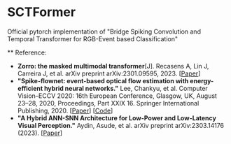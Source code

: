 # SCTFormer
Official pytorch implementation of "Bridge Spiking Convolution and Temporal Transformer for RGB-Event based Classification"



** Reference: 
* **Zorro: the masked multimodal transformer**[J]. Recasens A, Lin J, Carreira J, et al. arXiv preprint arXiv:2301.09595, 2023. [[Paper](https://arxiv.org/pdf/2301.09595.pdf)] 
* **"Spike-flownet: event-based optical flow estimation with energy-efficient hybrid neural networks."** Lee, Chankyu, et al.  Computer Vision–ECCV 2020: 16th European Conference, Glasgow, UK, August 23–28, 2020, Proceedings, Part XXIX 16. Springer International Publishing, 2020. 
[[Paper](https://www.ecva.net/papers/eccv_2020/papers_ECCV/papers/123740358.pdf)] 
[[Code](https://github.com/chan8972/Spike-FlowNet)]
* **"A Hybrid ANN-SNN Architecture for Low-Power and Low-Latency Visual Perception."** Aydin, Asude, et al.  arXiv preprint arXiv:2303.14176 (2023). 
[[Paper](https://arxiv.org/pdf/2303.14176.pdf)]


